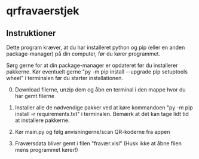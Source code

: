 # qrfravaerstjek

## Instruktioner

Dette program kræver, at du har installeret python og pip (eller en anden package-manager) på din computer, før du kører programmet.

Sørg gerne for at din package-manager er opdateret før du installerer pakkerne. Kør eventuelt gerne "py -m pip install --upgrade pip setuptools wheel" i terminalen før du starter installationen.

0. Download filerne, unzip dem og åbn en terminal i den mappe hvor du har gemt filerne

1. Installer alle de nødvendige pakker ved at køre kommandoen "py -m pip install -r requirements.txt" i terminalen. Bemærk at det kan tage lidt tid at installere pakkerne.

2. Kør main.py og følg anvisningerne/scan QR-koderne fra appen

3. Fraværsdata bliver gemt i filen "fravær.xlsl" (Husk ikke at åbne filen mens programmet kører!)

